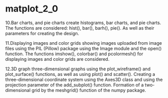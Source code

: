 # matplot_2_0

10.Bar charts, and pie charts
   create histograms, bar charts, and pie charts. The functions are considered: hist(), bar(), barh(), pie(). 
   As well as their parameters for creating the design.

11.Displaying images and color grids
   showing images uploaded from image files using the PIL (Pillow)
   package using the Image module and the open() function. 
   The functions imshow(), colorbar() and pcolormesh() for displaying images and color grids are considered.

12.3D graph
   three-dimensional graphs using the plot_wireframe() and plot_surface() functions,
   as well as using plot() and scatter(). Creating a three-dimensional coordinate system using the
   Axes3D class and using the projection parameter of the add_subplot() function. Formation of a two-dimensional
   grid by the meshgrid() function of the numpy package.
